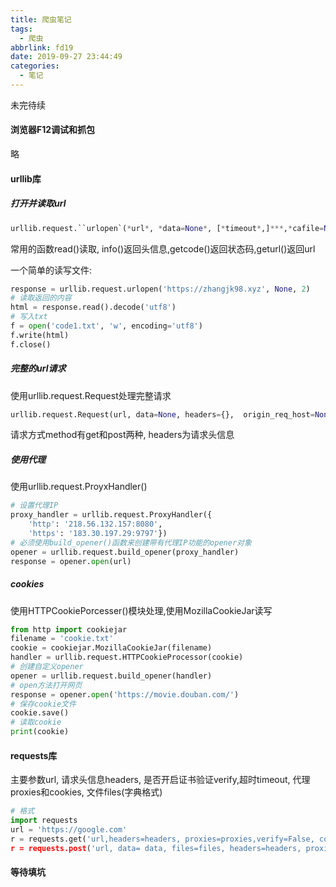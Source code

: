 ```yaml
---
title: 爬虫笔记
tags:
  - 爬虫
abbrlink: fd19
date: 2019-09-27 23:44:49
categories:
  - 笔记
---
```


未完待续
<!--more-->

#### 浏览器F12调试和抓包

略

#### urllib库

##### 打开并读取url

```python
urllib.request.``urlopen`(*url*, *data=None*, [*timeout*,]***,*cafile=None*, *capath=None*, *cadefault=False*, *context=None*)
```

常用的函数read()读取, info()返回头信息,getcode()返回状态码,geturl()返回url

一个简单的读写文件:

```python
response = urllib.request.urlopen('https://zhangjk98.xyz', None, 2)
# 读取返回的内容
html = response.read().decode('utf8')
# 写入txt
f = open('code1.txt', 'w', encoding='utf8')
f.write(html)
f.close()
```

##### 完整的url请求

使用urllib.request.Request处理完整请求

```python
urllib.request.Request(url, data=None, headers={}, 	origin_req_host=None, unverifiable=False, method=None)
```

请求方式method有get和post两种, headers为请求头信息

##### 使用代理

使用urllib.request.ProyxHandler()

```python
# 设置代理IP
proxy_handler = urllib.request.ProxyHandler({
    'http': '218.56.132.157:8080',
    'https': '183.30.197.29:9797'})
# 必须使用build_opener()函数来创建带有代理IP功能的opener对象
opener = urllib.request.build_opener(proxy_handler)
response = opener.open(url)
```

##### cookies

使用HTTPCookiePorcesser()模块处理,使用MozillaCookieJar读写
```python
from http import cookiejar
filename = 'cookie.txt'
cookie = cookiejar.MozillaCookieJar(filename)
handler = urllib.request.HTTPCookieProcessor(cookie)
# 创建自定义opener
opener = urllib.request.build_opener(handler)
# open方法打开网页
response = opener.open('https://movie.douban.com/')
# 保存cookie文件
cookie.save()
# 读取cookie
print(cookie)
```

#### requests库

主要参数url, 请求头信息headers, 是否开启证书验证verify,超时timeout, 代理proxies和cookies, 文件files(字典格式)

```python
# 格式
import requests
url = 'https://google.com'
r = requests.get('url,headers=headers, proxies=proxies,verify=False, cookies=cookies)
r = requests.post('url, data= data, files=files, headers=headers, proxies=proxies,verify=False, cookies=cookies)
```

#### 等待填坑
